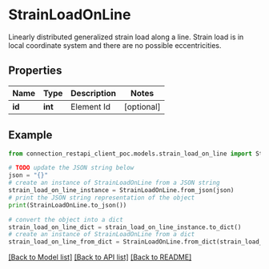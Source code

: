 # StrainLoadOnLine

Linearly distributed generalized strain load along a line.  Strain load is in local coordinate system and there are no possible eccentricities.

## Properties

Name | Type | Description | Notes
------------ | ------------- | ------------- | -------------
**id** | **int** | Element Id | [optional] 

## Example

```python
from connection_restapi_client_poc.models.strain_load_on_line import StrainLoadOnLine

# TODO update the JSON string below
json = "{}"
# create an instance of StrainLoadOnLine from a JSON string
strain_load_on_line_instance = StrainLoadOnLine.from_json(json)
# print the JSON string representation of the object
print(StrainLoadOnLine.to_json())

# convert the object into a dict
strain_load_on_line_dict = strain_load_on_line_instance.to_dict()
# create an instance of StrainLoadOnLine from a dict
strain_load_on_line_from_dict = StrainLoadOnLine.from_dict(strain_load_on_line_dict)
```
[[Back to Model list]](../README.md#documentation-for-models) [[Back to API list]](../README.md#documentation-for-api-endpoints) [[Back to README]](../README.md)


